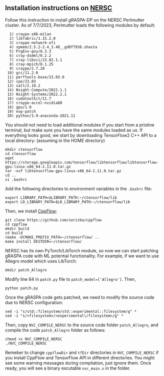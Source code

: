 ## Installation instructions on [NERSC](https://www.nersc.gov/)
Follow this instruction to install gRASPA-DP on the NERSC Perlmutter cluster. As of 7/7/2023, Perlmutter loads the following modules by default:
```console
  1) craype-x86-milan
  2) libfabric/1.15.2.0
  3) craype-network-ofi
  4) xpmem/2.5.2-2.4_3.48__gd0f7936.shasta
  5) PrgEnv-gnu/8.3.3
  6) cray-dsmml/0.2.2
  7) cray-libsci/23.02.1.1
  8) cray-mpich/8.1.25
  9) craype/2.7.20
 10) gcc/11.2.0
 11) perftools-base/23.03.0
 12) cpe/23.03
 13) xalt/2.10.2
 14) Nsight-Compute/2022.1.1
 15) Nsight-Systems/2022.2.1
 16) cudatoolkit/11.7
 17) craype-accel-nvidia80
 18) gpu/1.0
 19) evp-patch
 20) python/3.9-anaconda-2021.11
```
You should not need to load additional modules if you start from a pristine terminal, but make sure you have the same modules loaded as us. If everything looks good, we start by downloading TensorFlow2 C++ API to a local directory: (assuming in the HOME directory)
```shellscript
mkdir ctensorflow
cd ctensorflow
wget https://storage.googleapis.com/tensorflow/libtensorflow/libtensorflow-gpu-linux-x86_64-2.11.0.tar.gz
tar -xvf libtensorflow-gpu-linux-x86_64-2.11.0.tar.gz
cd ..
vi .bashrc
```
Add the following directories to environment variables in the `.bashrc` file:
```shellscript
export LIBRARY_PATH=$LIBRARY_PATH:~/ctensorflow/lib
export LD_LIBRARY_PATH=$LD_LIBRARY_PATH:~/ctensorflow/lib
```
Then, we install [CppFlow](https://github.com/serizba/cppflow):
```shellscript
git clone https://github.com/serizba/cppflow
cd cppflow
mkdir build
cd build
cmake -DCMAKE_PREFIX_PATH=~/ctensorflow/ ..
make install DESTDIR=~/ctensorflow/
```
NERSC has its own PyTorch/LibTorch module, so now we can start patching gRASPA code with ML potential functionality. For example, if we want to use Allegro model which uses LibTorch:
```shellscript
mkdir patch_Allegro
```
Modify line 64 in `patch.py` file to `patch_model=['Allegro']`. Then,
```shellscript
python patch.py
```
Once the gRASPA code gets patched, we need to modify the source code due to NERSC configuration:
```shellscript
sed -i "s/std::filesystem/std::experimental::filesystem/g" *
sed -i "s/<filesystem>/<experimental\/filesystem>/g" *
```
Then, copy `NVC_COMPILE_NERSC` to the source code folder `patch_Allegro`, and compile the code `patch_Allegro` folder as follows:
```shellscript
chmod +x NVC_COMPILE_NERSC
./NVC_COMPILE_NERSC
```
Remeber to change `cppflowDir` and `tfDir` directories in `NVC_COMPILE_NERSC` if you install CppFlow and TensorFlow API in different directories. You might see some warning messages during compilation, just ignore them. Once ready, you will see a binary excutable `nvc_main.x` in the folder.
